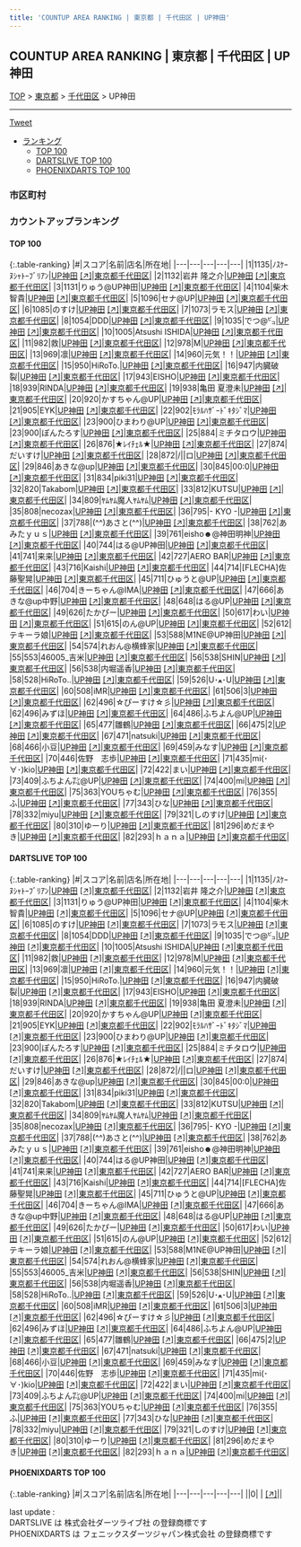 ```yaml
---
title: 'COUNTUP AREA RANKING | 東京都 | 千代田区 | UP神田'
---
```

## COUNTUP AREA RANKING | 東京都 | 千代田区 | UP神田

[TOP](/darts/rank/) > [東京都](/darts/rank/東京都/) > [千代田区](/darts/rank/東京都/千代田区/) > UP神田

___

<a href="https://twitter.com/share?ref_src=twsrc%5Etfw" data-text="COUNTUP AREA RANKING | 東京都千代田区UP神田" class="twitter-share-button" data-hashtags="DARTSLIVE,PHOENIXDARTS,darts,ダーツ" data-show-count="false">Tweet</a>

* [ランキング](#カウントアップランキング)
    * [TOP 100](#top-100)
    * [DARTSLIVE TOP 100](#dartslive-top-100)
    * [PHOENIXDARTS TOP 100](#phoenixdarts-top-100)

### 市区町村

<ul>

</ul>

### カウントアップランキング

#### TOP 100



{:.table-ranking}
|#|スコア|名前|店名|所在地|
|---|---|---|---|---|
|1|1135|<span class="rank-name-dl">ﾉｽｹｰﾇｼｬﾄｰﾌﾞﾘｱﾝ</span>|<a href="/darts/rank/shops/2d7e92bc687d68d958d385ea46352d8f.html">UP神田</a> <a href="https://search.dartslive.com/jp/shop/2d7e92bc687d68d958d385ea46352d8f">[↗]</a>|<a href="/darts/rank/東京都/千代田区">東京都千代田区</a>|
|2|1132|<span class="rank-name-dl">岩井 隆之介</span>|<a href="/darts/rank/shops/2d7e92bc687d68d958d385ea46352d8f.html">UP神田</a> <a href="https://search.dartslive.com/jp/shop/2d7e92bc687d68d958d385ea46352d8f">[↗]</a>|<a href="/darts/rank/東京都/千代田区">東京都千代田区</a>|
|3|1131|<span class="rank-name-dl">りゅう@UP神田</span>|<a href="/darts/rank/shops/2d7e92bc687d68d958d385ea46352d8f.html">UP神田</a> <a href="https://search.dartslive.com/jp/shop/2d7e92bc687d68d958d385ea46352d8f">[↗]</a>|<a href="/darts/rank/東京都/千代田区">東京都千代田区</a>|
|4|1104|<span class="rank-name-dl">柴木 智貴</span>|<a href="/darts/rank/shops/2d7e92bc687d68d958d385ea46352d8f.html">UP神田</a> <a href="https://search.dartslive.com/jp/shop/2d7e92bc687d68d958d385ea46352d8f">[↗]</a>|<a href="/darts/rank/東京都/千代田区">東京都千代田区</a>|
|5|1096|<span class="rank-name-dl">セナ@UP</span>|<a href="/darts/rank/shops/2d7e92bc687d68d958d385ea46352d8f.html">UP神田</a> <a href="https://search.dartslive.com/jp/shop/2d7e92bc687d68d958d385ea46352d8f">[↗]</a>|<a href="/darts/rank/東京都/千代田区">東京都千代田区</a>|
|6|1085|<span class="rank-name-dl">のすけ</span>|<a href="/darts/rank/shops/2d7e92bc687d68d958d385ea46352d8f.html">UP神田</a> <a href="https://search.dartslive.com/jp/shop/2d7e92bc687d68d958d385ea46352d8f">[↗]</a>|<a href="/darts/rank/東京都/千代田区">東京都千代田区</a>|
|7|1073|<span class="rank-name-dl">ラモス</span>|<a href="/darts/rank/shops/2d7e92bc687d68d958d385ea46352d8f.html">UP神田</a> <a href="https://search.dartslive.com/jp/shop/2d7e92bc687d68d958d385ea46352d8f">[↗]</a>|<a href="/darts/rank/東京都/千代田区">東京都千代田区</a>|
|8|1054|<span class="rank-name-dl">DDD</span>|<a href="/darts/rank/shops/2d7e92bc687d68d958d385ea46352d8f.html">UP神田</a> <a href="https://search.dartslive.com/jp/shop/2d7e92bc687d68d958d385ea46352d8f">[↗]</a>|<a href="/darts/rank/東京都/千代田区">東京都千代田区</a>|
|9|1035|<span class="rank-name-dl">でつ@㌰</span>|<a href="/darts/rank/shops/2d7e92bc687d68d958d385ea46352d8f.html">UP神田</a> <a href="https://search.dartslive.com/jp/shop/2d7e92bc687d68d958d385ea46352d8f">[↗]</a>|<a href="/darts/rank/東京都/千代田区">東京都千代田区</a>|
|10|1005|<span class="rank-name-dl">Atsushi ISHIDA</span>|<a href="/darts/rank/shops/2d7e92bc687d68d958d385ea46352d8f.html">UP神田</a> <a href="https://search.dartslive.com/jp/shop/2d7e92bc687d68d958d385ea46352d8f">[↗]</a>|<a href="/darts/rank/東京都/千代田区">東京都千代田区</a>|
|11|982|<span class="rank-name-dl">救</span>|<a href="/darts/rank/shops/2d7e92bc687d68d958d385ea46352d8f.html">UP神田</a> <a href="https://search.dartslive.com/jp/shop/2d7e92bc687d68d958d385ea46352d8f">[↗]</a>|<a href="/darts/rank/東京都/千代田区">東京都千代田区</a>|
|12|978|<span class="rank-name-dl">M</span>|<a href="/darts/rank/shops/2d7e92bc687d68d958d385ea46352d8f.html">UP神田</a> <a href="https://search.dartslive.com/jp/shop/2d7e92bc687d68d958d385ea46352d8f">[↗]</a>|<a href="/darts/rank/東京都/千代田区">東京都千代田区</a>|
|13|969|<span class="rank-name-dl">凛</span>|<a href="/darts/rank/shops/2d7e92bc687d68d958d385ea46352d8f.html">UP神田</a> <a href="https://search.dartslive.com/jp/shop/2d7e92bc687d68d958d385ea46352d8f">[↗]</a>|<a href="/darts/rank/東京都/千代田区">東京都千代田区</a>|
|14|960|<span class="rank-name-dl">元気！！</span>|<a href="/darts/rank/shops/2d7e92bc687d68d958d385ea46352d8f.html">UP神田</a> <a href="https://search.dartslive.com/jp/shop/2d7e92bc687d68d958d385ea46352d8f">[↗]</a>|<a href="/darts/rank/東京都/千代田区">東京都千代田区</a>|
|15|950|<span class="rank-name-dl">HiRoTo.</span>|<a href="/darts/rank/shops/2d7e92bc687d68d958d385ea46352d8f.html">UP神田</a> <a href="https://search.dartslive.com/jp/shop/2d7e92bc687d68d958d385ea46352d8f">[↗]</a>|<a href="/darts/rank/東京都/千代田区">東京都千代田区</a>|
|16|947|<span class="rank-name-dl">内臓破裂</span>|<a href="/darts/rank/shops/2d7e92bc687d68d958d385ea46352d8f.html">UP神田</a> <a href="https://search.dartslive.com/jp/shop/2d7e92bc687d68d958d385ea46352d8f">[↗]</a>|<a href="/darts/rank/東京都/千代田区">東京都千代田区</a>|
|17|943|<span class="rank-name-dl">EISHO</span>|<a href="/darts/rank/shops/2d7e92bc687d68d958d385ea46352d8f.html">UP神田</a> <a href="https://search.dartslive.com/jp/shop/2d7e92bc687d68d958d385ea46352d8f">[↗]</a>|<a href="/darts/rank/東京都/千代田区">東京都千代田区</a>|
|18|939|<span class="rank-name-dl">RINDA</span>|<a href="/darts/rank/shops/2d7e92bc687d68d958d385ea46352d8f.html">UP神田</a> <a href="https://search.dartslive.com/jp/shop/2d7e92bc687d68d958d385ea46352d8f">[↗]</a>|<a href="/darts/rank/東京都/千代田区">東京都千代田区</a>|
|19|938|<span class="rank-name-dl">亀田 夏澄未</span>|<a href="/darts/rank/shops/2d7e92bc687d68d958d385ea46352d8f.html">UP神田</a> <a href="https://search.dartslive.com/jp/shop/2d7e92bc687d68d958d385ea46352d8f">[↗]</a>|<a href="/darts/rank/東京都/千代田区">東京都千代田区</a>|
|20|920|<span class="rank-name-dl">かすちゃん@UP</span>|<a href="/darts/rank/shops/2d7e92bc687d68d958d385ea46352d8f.html">UP神田</a> <a href="https://search.dartslive.com/jp/shop/2d7e92bc687d68d958d385ea46352d8f">[↗]</a>|<a href="/darts/rank/東京都/千代田区">東京都千代田区</a>|
|21|905|<span class="rank-name-dl">EYK</span>|<a href="/darts/rank/shops/2d7e92bc687d68d958d385ea46352d8f.html">UP神田</a> <a href="https://search.dartslive.com/jp/shop/2d7e92bc687d68d958d385ea46352d8f">[↗]</a>|<a href="/darts/rank/東京都/千代田区">東京都千代田区</a>|
|22|902|<span class="rank-name-dl">ﾓﾗﾙﾊｻﾞｰﾄﾞｷﾀｼﾞﾏ</span>|<a href="/darts/rank/shops/2d7e92bc687d68d958d385ea46352d8f.html">UP神田</a> <a href="https://search.dartslive.com/jp/shop/2d7e92bc687d68d958d385ea46352d8f">[↗]</a>|<a href="/darts/rank/東京都/千代田区">東京都千代田区</a>|
|23|900|<span class="rank-name-dl">ひまわり@UP</span>|<a href="/darts/rank/shops/2d7e92bc687d68d958d385ea46352d8f.html">UP神田</a> <a href="https://search.dartslive.com/jp/shop/2d7e92bc687d68d958d385ea46352d8f">[↗]</a>|<a href="/darts/rank/東京都/千代田区">東京都千代田区</a>|
|23|900|<span class="rank-name-dl">ぽんたろす</span>|<a href="/darts/rank/shops/2d7e92bc687d68d958d385ea46352d8f.html">UP神田</a> <a href="https://search.dartslive.com/jp/shop/2d7e92bc687d68d958d385ea46352d8f">[↗]</a>|<a href="/darts/rank/東京都/千代田区">東京都千代田区</a>|
|25|884|<span class="rank-name-dl">ミチタロウ</span>|<a href="/darts/rank/shops/2d7e92bc687d68d958d385ea46352d8f.html">UP神田</a> <a href="https://search.dartslive.com/jp/shop/2d7e92bc687d68d958d385ea46352d8f">[↗]</a>|<a href="/darts/rank/東京都/千代田区">東京都千代田区</a>|
|26|876|<span class="rank-name-dl">★ﾚｲﾁｪﾙ★</span>|<a href="/darts/rank/shops/2d7e92bc687d68d958d385ea46352d8f.html">UP神田</a> <a href="https://search.dartslive.com/jp/shop/2d7e92bc687d68d958d385ea46352d8f">[↗]</a>|<a href="/darts/rank/東京都/千代田区">東京都千代田区</a>|
|27|874|<span class="rank-name-dl">だいすけ</span>|<a href="/darts/rank/shops/2d7e92bc687d68d958d385ea46352d8f.html">UP神田</a> <a href="https://search.dartslive.com/jp/shop/2d7e92bc687d68d958d385ea46352d8f">[↗]</a>|<a href="/darts/rank/東京都/千代田区">東京都千代田区</a>|
|28|872|<span class="rank-name-dl">/&#124;&#124;ロ</span>|<a href="/darts/rank/shops/2d7e92bc687d68d958d385ea46352d8f.html">UP神田</a> <a href="https://search.dartslive.com/jp/shop/2d7e92bc687d68d958d385ea46352d8f">[↗]</a>|<a href="/darts/rank/東京都/千代田区">東京都千代田区</a>|
|29|846|<span class="rank-name-dl">あきな@up</span>|<a href="/darts/rank/shops/2d7e92bc687d68d958d385ea46352d8f.html">UP神田</a> <a href="https://search.dartslive.com/jp/shop/2d7e92bc687d68d958d385ea46352d8f">[↗]</a>|<a href="/darts/rank/東京都/千代田区">東京都千代田区</a>|
|30|845|<span class="rank-name-dl">00:0</span>|<a href="/darts/rank/shops/2d7e92bc687d68d958d385ea46352d8f.html">UP神田</a> <a href="https://search.dartslive.com/jp/shop/2d7e92bc687d68d958d385ea46352d8f">[↗]</a>|<a href="/darts/rank/東京都/千代田区">東京都千代田区</a>|
|31|834|<span class="rank-name-dl">piki31</span>|<a href="/darts/rank/shops/2d7e92bc687d68d958d385ea46352d8f.html">UP神田</a> <a href="https://search.dartslive.com/jp/shop/2d7e92bc687d68d958d385ea46352d8f">[↗]</a>|<a href="/darts/rank/東京都/千代田区">東京都千代田区</a>|
|32|820|<span class="rank-name-dl">Takabom</span>|<a href="/darts/rank/shops/2d7e92bc687d68d958d385ea46352d8f.html">UP神田</a> <a href="https://search.dartslive.com/jp/shop/2d7e92bc687d68d958d385ea46352d8f">[↗]</a>|<a href="/darts/rank/東京都/千代田区">東京都千代田区</a>|
|33|812|<span class="rank-name-dl">KUTSU</span>|<a href="/darts/rank/shops/2d7e92bc687d68d958d385ea46352d8f.html">UP神田</a> <a href="https://search.dartslive.com/jp/shop/2d7e92bc687d68d958d385ea46352d8f">[↗]</a>|<a href="/darts/rank/東京都/千代田区">東京都千代田区</a>|
|34|809|<span class="rank-name-dl">ﾔﾑﾔﾑ魔人ﾔﾑﾔﾑ</span>|<a href="/darts/rank/shops/2d7e92bc687d68d958d385ea46352d8f.html">UP神田</a> <a href="https://search.dartslive.com/jp/shop/2d7e92bc687d68d958d385ea46352d8f">[↗]</a>|<a href="/darts/rank/東京都/千代田区">東京都千代田区</a>|
|35|808|<span class="rank-name-dl">necozax</span>|<a href="/darts/rank/shops/2d7e92bc687d68d958d385ea46352d8f.html">UP神田</a> <a href="https://search.dartslive.com/jp/shop/2d7e92bc687d68d958d385ea46352d8f">[↗]</a>|<a href="/darts/rank/東京都/千代田区">東京都千代田区</a>|
|36|795|<span class="rank-name-dl">- KYO -</span>|<a href="/darts/rank/shops/2d7e92bc687d68d958d385ea46352d8f.html">UP神田</a> <a href="https://search.dartslive.com/jp/shop/2d7e92bc687d68d958d385ea46352d8f">[↗]</a>|<a href="/darts/rank/東京都/千代田区">東京都千代田区</a>|
|37|788|<span class="rank-name-dl">(^^)あさと(^^)</span>|<a href="/darts/rank/shops/2d7e92bc687d68d958d385ea46352d8f.html">UP神田</a> <a href="https://search.dartslive.com/jp/shop/2d7e92bc687d68d958d385ea46352d8f">[↗]</a>|<a href="/darts/rank/東京都/千代田区">東京都千代田区</a>|
|38|762|<span class="rank-name-dl">あみたｙｕｓ</span>|<a href="/darts/rank/shops/2d7e92bc687d68d958d385ea46352d8f.html">UP神田</a> <a href="https://search.dartslive.com/jp/shop/2d7e92bc687d68d958d385ea46352d8f">[↗]</a>|<a href="/darts/rank/東京都/千代田区">東京都千代田区</a>|
|39|761|<span class="rank-name-dl">eisho☻@神田明神</span>|<a href="/darts/rank/shops/2d7e92bc687d68d958d385ea46352d8f.html">UP神田</a> <a href="https://search.dartslive.com/jp/shop/2d7e92bc687d68d958d385ea46352d8f">[↗]</a>|<a href="/darts/rank/東京都/千代田区">東京都千代田区</a>|
|40|744|<span class="rank-name-dl">はる@UP神田</span>|<a href="/darts/rank/shops/2d7e92bc687d68d958d385ea46352d8f.html">UP神田</a> <a href="https://search.dartslive.com/jp/shop/2d7e92bc687d68d958d385ea46352d8f">[↗]</a>|<a href="/darts/rank/東京都/千代田区">東京都千代田区</a>|
|41|741|<span class="rank-name-dl">来来</span>|<a href="/darts/rank/shops/2d7e92bc687d68d958d385ea46352d8f.html">UP神田</a> <a href="https://search.dartslive.com/jp/shop/2d7e92bc687d68d958d385ea46352d8f">[↗]</a>|<a href="/darts/rank/東京都/千代田区">東京都千代田区</a>|
|42|727|<span class="rank-name-dl">AERO BAR</span>|<a href="/darts/rank/shops/2d7e92bc687d68d958d385ea46352d8f.html">UP神田</a> <a href="https://search.dartslive.com/jp/shop/2d7e92bc687d68d958d385ea46352d8f">[↗]</a>|<a href="/darts/rank/東京都/千代田区">東京都千代田区</a>|
|43|716|<span class="rank-name-dl">Kaishi</span>|<a href="/darts/rank/shops/2d7e92bc687d68d958d385ea46352d8f.html">UP神田</a> <a href="https://search.dartslive.com/jp/shop/2d7e92bc687d68d958d385ea46352d8f">[↗]</a>|<a href="/darts/rank/東京都/千代田区">東京都千代田区</a>|
|44|714|<span class="rank-name-dl">[FLECHA]佐藤聖晃</span>|<a href="/darts/rank/shops/2d7e92bc687d68d958d385ea46352d8f.html">UP神田</a> <a href="https://search.dartslive.com/jp/shop/2d7e92bc687d68d958d385ea46352d8f">[↗]</a>|<a href="/darts/rank/東京都/千代田区">東京都千代田区</a>|
|45|711|<span class="rank-name-dl">ひゅうと@UP</span>|<a href="/darts/rank/shops/2d7e92bc687d68d958d385ea46352d8f.html">UP神田</a> <a href="https://search.dartslive.com/jp/shop/2d7e92bc687d68d958d385ea46352d8f">[↗]</a>|<a href="/darts/rank/東京都/千代田区">東京都千代田区</a>|
|46|704|<span class="rank-name-dl">きーちゃん@IMA</span>|<a href="/darts/rank/shops/2d7e92bc687d68d958d385ea46352d8f.html">UP神田</a> <a href="https://search.dartslive.com/jp/shop/2d7e92bc687d68d958d385ea46352d8f">[↗]</a>|<a href="/darts/rank/東京都/千代田区">東京都千代田区</a>|
|47|666|<span class="rank-name-dl">あきな@up中野</span>|<a href="/darts/rank/shops/2d7e92bc687d68d958d385ea46352d8f.html">UP神田</a> <a href="https://search.dartslive.com/jp/shop/2d7e92bc687d68d958d385ea46352d8f">[↗]</a>|<a href="/darts/rank/東京都/千代田区">東京都千代田区</a>|
|48|648|<span class="rank-name-dl">はる@UP</span>|<a href="/darts/rank/shops/2d7e92bc687d68d958d385ea46352d8f.html">UP神田</a> <a href="https://search.dartslive.com/jp/shop/2d7e92bc687d68d958d385ea46352d8f">[↗]</a>|<a href="/darts/rank/東京都/千代田区">東京都千代田区</a>|
|49|626|<span class="rank-name-dl">たかぴー</span>|<a href="/darts/rank/shops/2d7e92bc687d68d958d385ea46352d8f.html">UP神田</a> <a href="https://search.dartslive.com/jp/shop/2d7e92bc687d68d958d385ea46352d8f">[↗]</a>|<a href="/darts/rank/東京都/千代田区">東京都千代田区</a>|
|50|617|<span class="rank-name-dl">わい</span>|<a href="/darts/rank/shops/2d7e92bc687d68d958d385ea46352d8f.html">UP神田</a> <a href="https://search.dartslive.com/jp/shop/2d7e92bc687d68d958d385ea46352d8f">[↗]</a>|<a href="/darts/rank/東京都/千代田区">東京都千代田区</a>|
|51|615|<span class="rank-name-dl">のん@UP</span>|<a href="/darts/rank/shops/2d7e92bc687d68d958d385ea46352d8f.html">UP神田</a> <a href="https://search.dartslive.com/jp/shop/2d7e92bc687d68d958d385ea46352d8f">[↗]</a>|<a href="/darts/rank/東京都/千代田区">東京都千代田区</a>|
|52|612|<span class="rank-name-dl">テキーラ娘</span>|<a href="/darts/rank/shops/2d7e92bc687d68d958d385ea46352d8f.html">UP神田</a> <a href="https://search.dartslive.com/jp/shop/2d7e92bc687d68d958d385ea46352d8f">[↗]</a>|<a href="/darts/rank/東京都/千代田区">東京都千代田区</a>|
|53|588|<span class="rank-name-dl">M1NE@UP神田</span>|<a href="/darts/rank/shops/2d7e92bc687d68d958d385ea46352d8f.html">UP神田</a> <a href="https://search.dartslive.com/jp/shop/2d7e92bc687d68d958d385ea46352d8f">[↗]</a>|<a href="/darts/rank/東京都/千代田区">東京都千代田区</a>|
|54|574|<span class="rank-name-dl">れおん@横蜂家</span>|<a href="/darts/rank/shops/2d7e92bc687d68d958d385ea46352d8f.html">UP神田</a> <a href="https://search.dartslive.com/jp/shop/2d7e92bc687d68d958d385ea46352d8f">[↗]</a>|<a href="/darts/rank/東京都/千代田区">東京都千代田区</a>|
|55|553|<span class="rank-name-dl">46005_吉米</span>|<a href="/darts/rank/shops/2d7e92bc687d68d958d385ea46352d8f.html">UP神田</a> <a href="https://search.dartslive.com/jp/shop/2d7e92bc687d68d958d385ea46352d8f">[↗]</a>|<a href="/darts/rank/東京都/千代田区">東京都千代田区</a>|
|56|538|<span class="rank-name-dl">SHIN</span>|<a href="/darts/rank/shops/2d7e92bc687d68d958d385ea46352d8f.html">UP神田</a> <a href="https://search.dartslive.com/jp/shop/2d7e92bc687d68d958d385ea46352d8f">[↗]</a>|<a href="/darts/rank/東京都/千代田区">東京都千代田区</a>|
|56|538|<span class="rank-name-dl">内堀遥香</span>|<a href="/darts/rank/shops/2d7e92bc687d68d958d385ea46352d8f.html">UP神田</a> <a href="https://search.dartslive.com/jp/shop/2d7e92bc687d68d958d385ea46352d8f">[↗]</a>|<a href="/darts/rank/東京都/千代田区">東京都千代田区</a>|
|58|528|<span class="rank-name-dl">HiRoTo..</span>|<a href="/darts/rank/shops/2d7e92bc687d68d958d385ea46352d8f.html">UP神田</a> <a href="https://search.dartslive.com/jp/shop/2d7e92bc687d68d958d385ea46352d8f">[↗]</a>|<a href="/darts/rank/東京都/千代田区">東京都千代田区</a>|
|59|526|<span class="rank-name-dl">U･ﻌ･U</span>|<a href="/darts/rank/shops/2d7e92bc687d68d958d385ea46352d8f.html">UP神田</a> <a href="https://search.dartslive.com/jp/shop/2d7e92bc687d68d958d385ea46352d8f">[↗]</a>|<a href="/darts/rank/東京都/千代田区">東京都千代田区</a>|
|60|508|<span class="rank-name-dl">iMR</span>|<a href="/darts/rank/shops/2d7e92bc687d68d958d385ea46352d8f.html">UP神田</a> <a href="https://search.dartslive.com/jp/shop/2d7e92bc687d68d958d385ea46352d8f">[↗]</a>|<a href="/darts/rank/東京都/千代田区">東京都千代田区</a>|
|61|506|<span class="rank-name-dl">3</span>|<a href="/darts/rank/shops/2d7e92bc687d68d958d385ea46352d8f.html">UP神田</a> <a href="https://search.dartslive.com/jp/shop/2d7e92bc687d68d958d385ea46352d8f">[↗]</a>|<a href="/darts/rank/東京都/千代田区">東京都千代田区</a>|
|62|496|<span class="rank-name-dl">☆ぴーすけ☆彡</span>|<a href="/darts/rank/shops/2d7e92bc687d68d958d385ea46352d8f.html">UP神田</a> <a href="https://search.dartslive.com/jp/shop/2d7e92bc687d68d958d385ea46352d8f">[↗]</a>|<a href="/darts/rank/東京都/千代田区">東京都千代田区</a>|
|62|496|<span class="rank-name-dl">みずほ</span>|<a href="/darts/rank/shops/2d7e92bc687d68d958d385ea46352d8f.html">UP神田</a> <a href="https://search.dartslive.com/jp/shop/2d7e92bc687d68d958d385ea46352d8f">[↗]</a>|<a href="/darts/rank/東京都/千代田区">東京都千代田区</a>|
|64|486|<span class="rank-name-dl">ふちよん@UP</span>|<a href="/darts/rank/shops/2d7e92bc687d68d958d385ea46352d8f.html">UP神田</a> <a href="https://search.dartslive.com/jp/shop/2d7e92bc687d68d958d385ea46352d8f">[↗]</a>|<a href="/darts/rank/東京都/千代田区">東京都千代田区</a>|
|65|477|<span class="rank-name-dl">雛鶴</span>|<a href="/darts/rank/shops/2d7e92bc687d68d958d385ea46352d8f.html">UP神田</a> <a href="https://search.dartslive.com/jp/shop/2d7e92bc687d68d958d385ea46352d8f">[↗]</a>|<a href="/darts/rank/東京都/千代田区">東京都千代田区</a>|
|66|475|<span class="rank-name-dl">2</span>|<a href="/darts/rank/shops/2d7e92bc687d68d958d385ea46352d8f.html">UP神田</a> <a href="https://search.dartslive.com/jp/shop/2d7e92bc687d68d958d385ea46352d8f">[↗]</a>|<a href="/darts/rank/東京都/千代田区">東京都千代田区</a>|
|67|471|<span class="rank-name-dl">natsuki</span>|<a href="/darts/rank/shops/2d7e92bc687d68d958d385ea46352d8f.html">UP神田</a> <a href="https://search.dartslive.com/jp/shop/2d7e92bc687d68d958d385ea46352d8f">[↗]</a>|<a href="/darts/rank/東京都/千代田区">東京都千代田区</a>|
|68|466|<span class="rank-name-dl">小豆</span>|<a href="/darts/rank/shops/2d7e92bc687d68d958d385ea46352d8f.html">UP神田</a> <a href="https://search.dartslive.com/jp/shop/2d7e92bc687d68d958d385ea46352d8f">[↗]</a>|<a href="/darts/rank/東京都/千代田区">東京都千代田区</a>|
|69|459|<span class="rank-name-dl">みなす</span>|<a href="/darts/rank/shops/2d7e92bc687d68d958d385ea46352d8f.html">UP神田</a> <a href="https://search.dartslive.com/jp/shop/2d7e92bc687d68d958d385ea46352d8f">[↗]</a>|<a href="/darts/rank/東京都/千代田区">東京都千代田区</a>|
|70|446|<span class="rank-name-dl">佐野　志歩</span>|<a href="/darts/rank/shops/2d7e92bc687d68d958d385ea46352d8f.html">UP神田</a> <a href="https://search.dartslive.com/jp/shop/2d7e92bc687d68d958d385ea46352d8f">[↗]</a>|<a href="/darts/rank/東京都/千代田区">東京都千代田区</a>|
|71|435|<span class="rank-name-dl">mi(･∀･)kio</span>|<a href="/darts/rank/shops/2d7e92bc687d68d958d385ea46352d8f.html">UP神田</a> <a href="https://search.dartslive.com/jp/shop/2d7e92bc687d68d958d385ea46352d8f">[↗]</a>|<a href="/darts/rank/東京都/千代田区">東京都千代田区</a>|
|72|422|<span class="rank-name-dl">まい</span>|<a href="/darts/rank/shops/2d7e92bc687d68d958d385ea46352d8f.html">UP神田</a> <a href="https://search.dartslive.com/jp/shop/2d7e92bc687d68d958d385ea46352d8f">[↗]</a>|<a href="/darts/rank/東京都/千代田区">東京都千代田区</a>|
|73|409|<span class="rank-name-dl">ふちよん㌠@UP</span>|<a href="/darts/rank/shops/2d7e92bc687d68d958d385ea46352d8f.html">UP神田</a> <a href="https://search.dartslive.com/jp/shop/2d7e92bc687d68d958d385ea46352d8f">[↗]</a>|<a href="/darts/rank/東京都/千代田区">東京都千代田区</a>|
|74|400|<span class="rank-name-dl">mi</span>|<a href="/darts/rank/shops/2d7e92bc687d68d958d385ea46352d8f.html">UP神田</a> <a href="https://search.dartslive.com/jp/shop/2d7e92bc687d68d958d385ea46352d8f">[↗]</a>|<a href="/darts/rank/東京都/千代田区">東京都千代田区</a>|
|75|363|<span class="rank-name-dl">YOUちゃむ</span>|<a href="/darts/rank/shops/2d7e92bc687d68d958d385ea46352d8f.html">UP神田</a> <a href="https://search.dartslive.com/jp/shop/2d7e92bc687d68d958d385ea46352d8f">[↗]</a>|<a href="/darts/rank/東京都/千代田区">東京都千代田区</a>|
|76|355|<span class="rank-name-dl">ふ</span>|<a href="/darts/rank/shops/2d7e92bc687d68d958d385ea46352d8f.html">UP神田</a> <a href="https://search.dartslive.com/jp/shop/2d7e92bc687d68d958d385ea46352d8f">[↗]</a>|<a href="/darts/rank/東京都/千代田区">東京都千代田区</a>|
|77|343|<span class="rank-name-dl">ひな</span>|<a href="/darts/rank/shops/2d7e92bc687d68d958d385ea46352d8f.html">UP神田</a> <a href="https://search.dartslive.com/jp/shop/2d7e92bc687d68d958d385ea46352d8f">[↗]</a>|<a href="/darts/rank/東京都/千代田区">東京都千代田区</a>|
|78|332|<span class="rank-name-dl">miyu</span>|<a href="/darts/rank/shops/2d7e92bc687d68d958d385ea46352d8f.html">UP神田</a> <a href="https://search.dartslive.com/jp/shop/2d7e92bc687d68d958d385ea46352d8f">[↗]</a>|<a href="/darts/rank/東京都/千代田区">東京都千代田区</a>|
|79|321|<span class="rank-name-dl">しのすけ</span>|<a href="/darts/rank/shops/2d7e92bc687d68d958d385ea46352d8f.html">UP神田</a> <a href="https://search.dartslive.com/jp/shop/2d7e92bc687d68d958d385ea46352d8f">[↗]</a>|<a href="/darts/rank/東京都/千代田区">東京都千代田区</a>|
|80|310|<span class="rank-name-dl">ゆーり</span>|<a href="/darts/rank/shops/2d7e92bc687d68d958d385ea46352d8f.html">UP神田</a> <a href="https://search.dartslive.com/jp/shop/2d7e92bc687d68d958d385ea46352d8f">[↗]</a>|<a href="/darts/rank/東京都/千代田区">東京都千代田区</a>|
|81|296|<span class="rank-name-dl">めだまやき</span>|<a href="/darts/rank/shops/2d7e92bc687d68d958d385ea46352d8f.html">UP神田</a> <a href="https://search.dartslive.com/jp/shop/2d7e92bc687d68d958d385ea46352d8f">[↗]</a>|<a href="/darts/rank/東京都/千代田区">東京都千代田区</a>|
|82|293|<span class="rank-name-dl">ｈａｎａ</span>|<a href="/darts/rank/shops/2d7e92bc687d68d958d385ea46352d8f.html">UP神田</a> <a href="https://search.dartslive.com/jp/shop/2d7e92bc687d68d958d385ea46352d8f">[↗]</a>|<a href="/darts/rank/東京都/千代田区">東京都千代田区</a>|


#### DARTSLIVE TOP 100



{:.table-ranking}
|#|スコア|名前|店名|所在地|
|---|---|---|---|---|
|1|1135|<span class="rank-name-dl">ﾉｽｹｰﾇｼｬﾄｰﾌﾞﾘｱﾝ</span>|<a href="/darts/rank/shops/2d7e92bc687d68d958d385ea46352d8f.html">UP神田</a> <a href="https://search.dartslive.com/jp/shop/2d7e92bc687d68d958d385ea46352d8f">[↗]</a>|<a href="/darts/rank/東京都/千代田区">東京都千代田区</a>|
|2|1132|<span class="rank-name-dl">岩井 隆之介</span>|<a href="/darts/rank/shops/2d7e92bc687d68d958d385ea46352d8f.html">UP神田</a> <a href="https://search.dartslive.com/jp/shop/2d7e92bc687d68d958d385ea46352d8f">[↗]</a>|<a href="/darts/rank/東京都/千代田区">東京都千代田区</a>|
|3|1131|<span class="rank-name-dl">りゅう@UP神田</span>|<a href="/darts/rank/shops/2d7e92bc687d68d958d385ea46352d8f.html">UP神田</a> <a href="https://search.dartslive.com/jp/shop/2d7e92bc687d68d958d385ea46352d8f">[↗]</a>|<a href="/darts/rank/東京都/千代田区">東京都千代田区</a>|
|4|1104|<span class="rank-name-dl">柴木 智貴</span>|<a href="/darts/rank/shops/2d7e92bc687d68d958d385ea46352d8f.html">UP神田</a> <a href="https://search.dartslive.com/jp/shop/2d7e92bc687d68d958d385ea46352d8f">[↗]</a>|<a href="/darts/rank/東京都/千代田区">東京都千代田区</a>|
|5|1096|<span class="rank-name-dl">セナ@UP</span>|<a href="/darts/rank/shops/2d7e92bc687d68d958d385ea46352d8f.html">UP神田</a> <a href="https://search.dartslive.com/jp/shop/2d7e92bc687d68d958d385ea46352d8f">[↗]</a>|<a href="/darts/rank/東京都/千代田区">東京都千代田区</a>|
|6|1085|<span class="rank-name-dl">のすけ</span>|<a href="/darts/rank/shops/2d7e92bc687d68d958d385ea46352d8f.html">UP神田</a> <a href="https://search.dartslive.com/jp/shop/2d7e92bc687d68d958d385ea46352d8f">[↗]</a>|<a href="/darts/rank/東京都/千代田区">東京都千代田区</a>|
|7|1073|<span class="rank-name-dl">ラモス</span>|<a href="/darts/rank/shops/2d7e92bc687d68d958d385ea46352d8f.html">UP神田</a> <a href="https://search.dartslive.com/jp/shop/2d7e92bc687d68d958d385ea46352d8f">[↗]</a>|<a href="/darts/rank/東京都/千代田区">東京都千代田区</a>|
|8|1054|<span class="rank-name-dl">DDD</span>|<a href="/darts/rank/shops/2d7e92bc687d68d958d385ea46352d8f.html">UP神田</a> <a href="https://search.dartslive.com/jp/shop/2d7e92bc687d68d958d385ea46352d8f">[↗]</a>|<a href="/darts/rank/東京都/千代田区">東京都千代田区</a>|
|9|1035|<span class="rank-name-dl">でつ@㌰</span>|<a href="/darts/rank/shops/2d7e92bc687d68d958d385ea46352d8f.html">UP神田</a> <a href="https://search.dartslive.com/jp/shop/2d7e92bc687d68d958d385ea46352d8f">[↗]</a>|<a href="/darts/rank/東京都/千代田区">東京都千代田区</a>|
|10|1005|<span class="rank-name-dl">Atsushi ISHIDA</span>|<a href="/darts/rank/shops/2d7e92bc687d68d958d385ea46352d8f.html">UP神田</a> <a href="https://search.dartslive.com/jp/shop/2d7e92bc687d68d958d385ea46352d8f">[↗]</a>|<a href="/darts/rank/東京都/千代田区">東京都千代田区</a>|
|11|982|<span class="rank-name-dl">救</span>|<a href="/darts/rank/shops/2d7e92bc687d68d958d385ea46352d8f.html">UP神田</a> <a href="https://search.dartslive.com/jp/shop/2d7e92bc687d68d958d385ea46352d8f">[↗]</a>|<a href="/darts/rank/東京都/千代田区">東京都千代田区</a>|
|12|978|<span class="rank-name-dl">M</span>|<a href="/darts/rank/shops/2d7e92bc687d68d958d385ea46352d8f.html">UP神田</a> <a href="https://search.dartslive.com/jp/shop/2d7e92bc687d68d958d385ea46352d8f">[↗]</a>|<a href="/darts/rank/東京都/千代田区">東京都千代田区</a>|
|13|969|<span class="rank-name-dl">凛</span>|<a href="/darts/rank/shops/2d7e92bc687d68d958d385ea46352d8f.html">UP神田</a> <a href="https://search.dartslive.com/jp/shop/2d7e92bc687d68d958d385ea46352d8f">[↗]</a>|<a href="/darts/rank/東京都/千代田区">東京都千代田区</a>|
|14|960|<span class="rank-name-dl">元気！！</span>|<a href="/darts/rank/shops/2d7e92bc687d68d958d385ea46352d8f.html">UP神田</a> <a href="https://search.dartslive.com/jp/shop/2d7e92bc687d68d958d385ea46352d8f">[↗]</a>|<a href="/darts/rank/東京都/千代田区">東京都千代田区</a>|
|15|950|<span class="rank-name-dl">HiRoTo.</span>|<a href="/darts/rank/shops/2d7e92bc687d68d958d385ea46352d8f.html">UP神田</a> <a href="https://search.dartslive.com/jp/shop/2d7e92bc687d68d958d385ea46352d8f">[↗]</a>|<a href="/darts/rank/東京都/千代田区">東京都千代田区</a>|
|16|947|<span class="rank-name-dl">内臓破裂</span>|<a href="/darts/rank/shops/2d7e92bc687d68d958d385ea46352d8f.html">UP神田</a> <a href="https://search.dartslive.com/jp/shop/2d7e92bc687d68d958d385ea46352d8f">[↗]</a>|<a href="/darts/rank/東京都/千代田区">東京都千代田区</a>|
|17|943|<span class="rank-name-dl">EISHO</span>|<a href="/darts/rank/shops/2d7e92bc687d68d958d385ea46352d8f.html">UP神田</a> <a href="https://search.dartslive.com/jp/shop/2d7e92bc687d68d958d385ea46352d8f">[↗]</a>|<a href="/darts/rank/東京都/千代田区">東京都千代田区</a>|
|18|939|<span class="rank-name-dl">RINDA</span>|<a href="/darts/rank/shops/2d7e92bc687d68d958d385ea46352d8f.html">UP神田</a> <a href="https://search.dartslive.com/jp/shop/2d7e92bc687d68d958d385ea46352d8f">[↗]</a>|<a href="/darts/rank/東京都/千代田区">東京都千代田区</a>|
|19|938|<span class="rank-name-dl">亀田 夏澄未</span>|<a href="/darts/rank/shops/2d7e92bc687d68d958d385ea46352d8f.html">UP神田</a> <a href="https://search.dartslive.com/jp/shop/2d7e92bc687d68d958d385ea46352d8f">[↗]</a>|<a href="/darts/rank/東京都/千代田区">東京都千代田区</a>|
|20|920|<span class="rank-name-dl">かすちゃん@UP</span>|<a href="/darts/rank/shops/2d7e92bc687d68d958d385ea46352d8f.html">UP神田</a> <a href="https://search.dartslive.com/jp/shop/2d7e92bc687d68d958d385ea46352d8f">[↗]</a>|<a href="/darts/rank/東京都/千代田区">東京都千代田区</a>|
|21|905|<span class="rank-name-dl">EYK</span>|<a href="/darts/rank/shops/2d7e92bc687d68d958d385ea46352d8f.html">UP神田</a> <a href="https://search.dartslive.com/jp/shop/2d7e92bc687d68d958d385ea46352d8f">[↗]</a>|<a href="/darts/rank/東京都/千代田区">東京都千代田区</a>|
|22|902|<span class="rank-name-dl">ﾓﾗﾙﾊｻﾞｰﾄﾞｷﾀｼﾞﾏ</span>|<a href="/darts/rank/shops/2d7e92bc687d68d958d385ea46352d8f.html">UP神田</a> <a href="https://search.dartslive.com/jp/shop/2d7e92bc687d68d958d385ea46352d8f">[↗]</a>|<a href="/darts/rank/東京都/千代田区">東京都千代田区</a>|
|23|900|<span class="rank-name-dl">ひまわり@UP</span>|<a href="/darts/rank/shops/2d7e92bc687d68d958d385ea46352d8f.html">UP神田</a> <a href="https://search.dartslive.com/jp/shop/2d7e92bc687d68d958d385ea46352d8f">[↗]</a>|<a href="/darts/rank/東京都/千代田区">東京都千代田区</a>|
|23|900|<span class="rank-name-dl">ぽんたろす</span>|<a href="/darts/rank/shops/2d7e92bc687d68d958d385ea46352d8f.html">UP神田</a> <a href="https://search.dartslive.com/jp/shop/2d7e92bc687d68d958d385ea46352d8f">[↗]</a>|<a href="/darts/rank/東京都/千代田区">東京都千代田区</a>|
|25|884|<span class="rank-name-dl">ミチタロウ</span>|<a href="/darts/rank/shops/2d7e92bc687d68d958d385ea46352d8f.html">UP神田</a> <a href="https://search.dartslive.com/jp/shop/2d7e92bc687d68d958d385ea46352d8f">[↗]</a>|<a href="/darts/rank/東京都/千代田区">東京都千代田区</a>|
|26|876|<span class="rank-name-dl">★ﾚｲﾁｪﾙ★</span>|<a href="/darts/rank/shops/2d7e92bc687d68d958d385ea46352d8f.html">UP神田</a> <a href="https://search.dartslive.com/jp/shop/2d7e92bc687d68d958d385ea46352d8f">[↗]</a>|<a href="/darts/rank/東京都/千代田区">東京都千代田区</a>|
|27|874|<span class="rank-name-dl">だいすけ</span>|<a href="/darts/rank/shops/2d7e92bc687d68d958d385ea46352d8f.html">UP神田</a> <a href="https://search.dartslive.com/jp/shop/2d7e92bc687d68d958d385ea46352d8f">[↗]</a>|<a href="/darts/rank/東京都/千代田区">東京都千代田区</a>|
|28|872|<span class="rank-name-dl">/&#124;&#124;ロ</span>|<a href="/darts/rank/shops/2d7e92bc687d68d958d385ea46352d8f.html">UP神田</a> <a href="https://search.dartslive.com/jp/shop/2d7e92bc687d68d958d385ea46352d8f">[↗]</a>|<a href="/darts/rank/東京都/千代田区">東京都千代田区</a>|
|29|846|<span class="rank-name-dl">あきな@up</span>|<a href="/darts/rank/shops/2d7e92bc687d68d958d385ea46352d8f.html">UP神田</a> <a href="https://search.dartslive.com/jp/shop/2d7e92bc687d68d958d385ea46352d8f">[↗]</a>|<a href="/darts/rank/東京都/千代田区">東京都千代田区</a>|
|30|845|<span class="rank-name-dl">00:0</span>|<a href="/darts/rank/shops/2d7e92bc687d68d958d385ea46352d8f.html">UP神田</a> <a href="https://search.dartslive.com/jp/shop/2d7e92bc687d68d958d385ea46352d8f">[↗]</a>|<a href="/darts/rank/東京都/千代田区">東京都千代田区</a>|
|31|834|<span class="rank-name-dl">piki31</span>|<a href="/darts/rank/shops/2d7e92bc687d68d958d385ea46352d8f.html">UP神田</a> <a href="https://search.dartslive.com/jp/shop/2d7e92bc687d68d958d385ea46352d8f">[↗]</a>|<a href="/darts/rank/東京都/千代田区">東京都千代田区</a>|
|32|820|<span class="rank-name-dl">Takabom</span>|<a href="/darts/rank/shops/2d7e92bc687d68d958d385ea46352d8f.html">UP神田</a> <a href="https://search.dartslive.com/jp/shop/2d7e92bc687d68d958d385ea46352d8f">[↗]</a>|<a href="/darts/rank/東京都/千代田区">東京都千代田区</a>|
|33|812|<span class="rank-name-dl">KUTSU</span>|<a href="/darts/rank/shops/2d7e92bc687d68d958d385ea46352d8f.html">UP神田</a> <a href="https://search.dartslive.com/jp/shop/2d7e92bc687d68d958d385ea46352d8f">[↗]</a>|<a href="/darts/rank/東京都/千代田区">東京都千代田区</a>|
|34|809|<span class="rank-name-dl">ﾔﾑﾔﾑ魔人ﾔﾑﾔﾑ</span>|<a href="/darts/rank/shops/2d7e92bc687d68d958d385ea46352d8f.html">UP神田</a> <a href="https://search.dartslive.com/jp/shop/2d7e92bc687d68d958d385ea46352d8f">[↗]</a>|<a href="/darts/rank/東京都/千代田区">東京都千代田区</a>|
|35|808|<span class="rank-name-dl">necozax</span>|<a href="/darts/rank/shops/2d7e92bc687d68d958d385ea46352d8f.html">UP神田</a> <a href="https://search.dartslive.com/jp/shop/2d7e92bc687d68d958d385ea46352d8f">[↗]</a>|<a href="/darts/rank/東京都/千代田区">東京都千代田区</a>|
|36|795|<span class="rank-name-dl">- KYO -</span>|<a href="/darts/rank/shops/2d7e92bc687d68d958d385ea46352d8f.html">UP神田</a> <a href="https://search.dartslive.com/jp/shop/2d7e92bc687d68d958d385ea46352d8f">[↗]</a>|<a href="/darts/rank/東京都/千代田区">東京都千代田区</a>|
|37|788|<span class="rank-name-dl">(^^)あさと(^^)</span>|<a href="/darts/rank/shops/2d7e92bc687d68d958d385ea46352d8f.html">UP神田</a> <a href="https://search.dartslive.com/jp/shop/2d7e92bc687d68d958d385ea46352d8f">[↗]</a>|<a href="/darts/rank/東京都/千代田区">東京都千代田区</a>|
|38|762|<span class="rank-name-dl">あみたｙｕｓ</span>|<a href="/darts/rank/shops/2d7e92bc687d68d958d385ea46352d8f.html">UP神田</a> <a href="https://search.dartslive.com/jp/shop/2d7e92bc687d68d958d385ea46352d8f">[↗]</a>|<a href="/darts/rank/東京都/千代田区">東京都千代田区</a>|
|39|761|<span class="rank-name-dl">eisho☻@神田明神</span>|<a href="/darts/rank/shops/2d7e92bc687d68d958d385ea46352d8f.html">UP神田</a> <a href="https://search.dartslive.com/jp/shop/2d7e92bc687d68d958d385ea46352d8f">[↗]</a>|<a href="/darts/rank/東京都/千代田区">東京都千代田区</a>|
|40|744|<span class="rank-name-dl">はる@UP神田</span>|<a href="/darts/rank/shops/2d7e92bc687d68d958d385ea46352d8f.html">UP神田</a> <a href="https://search.dartslive.com/jp/shop/2d7e92bc687d68d958d385ea46352d8f">[↗]</a>|<a href="/darts/rank/東京都/千代田区">東京都千代田区</a>|
|41|741|<span class="rank-name-dl">来来</span>|<a href="/darts/rank/shops/2d7e92bc687d68d958d385ea46352d8f.html">UP神田</a> <a href="https://search.dartslive.com/jp/shop/2d7e92bc687d68d958d385ea46352d8f">[↗]</a>|<a href="/darts/rank/東京都/千代田区">東京都千代田区</a>|
|42|727|<span class="rank-name-dl">AERO BAR</span>|<a href="/darts/rank/shops/2d7e92bc687d68d958d385ea46352d8f.html">UP神田</a> <a href="https://search.dartslive.com/jp/shop/2d7e92bc687d68d958d385ea46352d8f">[↗]</a>|<a href="/darts/rank/東京都/千代田区">東京都千代田区</a>|
|43|716|<span class="rank-name-dl">Kaishi</span>|<a href="/darts/rank/shops/2d7e92bc687d68d958d385ea46352d8f.html">UP神田</a> <a href="https://search.dartslive.com/jp/shop/2d7e92bc687d68d958d385ea46352d8f">[↗]</a>|<a href="/darts/rank/東京都/千代田区">東京都千代田区</a>|
|44|714|<span class="rank-name-dl">[FLECHA]佐藤聖晃</span>|<a href="/darts/rank/shops/2d7e92bc687d68d958d385ea46352d8f.html">UP神田</a> <a href="https://search.dartslive.com/jp/shop/2d7e92bc687d68d958d385ea46352d8f">[↗]</a>|<a href="/darts/rank/東京都/千代田区">東京都千代田区</a>|
|45|711|<span class="rank-name-dl">ひゅうと@UP</span>|<a href="/darts/rank/shops/2d7e92bc687d68d958d385ea46352d8f.html">UP神田</a> <a href="https://search.dartslive.com/jp/shop/2d7e92bc687d68d958d385ea46352d8f">[↗]</a>|<a href="/darts/rank/東京都/千代田区">東京都千代田区</a>|
|46|704|<span class="rank-name-dl">きーちゃん@IMA</span>|<a href="/darts/rank/shops/2d7e92bc687d68d958d385ea46352d8f.html">UP神田</a> <a href="https://search.dartslive.com/jp/shop/2d7e92bc687d68d958d385ea46352d8f">[↗]</a>|<a href="/darts/rank/東京都/千代田区">東京都千代田区</a>|
|47|666|<span class="rank-name-dl">あきな@up中野</span>|<a href="/darts/rank/shops/2d7e92bc687d68d958d385ea46352d8f.html">UP神田</a> <a href="https://search.dartslive.com/jp/shop/2d7e92bc687d68d958d385ea46352d8f">[↗]</a>|<a href="/darts/rank/東京都/千代田区">東京都千代田区</a>|
|48|648|<span class="rank-name-dl">はる@UP</span>|<a href="/darts/rank/shops/2d7e92bc687d68d958d385ea46352d8f.html">UP神田</a> <a href="https://search.dartslive.com/jp/shop/2d7e92bc687d68d958d385ea46352d8f">[↗]</a>|<a href="/darts/rank/東京都/千代田区">東京都千代田区</a>|
|49|626|<span class="rank-name-dl">たかぴー</span>|<a href="/darts/rank/shops/2d7e92bc687d68d958d385ea46352d8f.html">UP神田</a> <a href="https://search.dartslive.com/jp/shop/2d7e92bc687d68d958d385ea46352d8f">[↗]</a>|<a href="/darts/rank/東京都/千代田区">東京都千代田区</a>|
|50|617|<span class="rank-name-dl">わい</span>|<a href="/darts/rank/shops/2d7e92bc687d68d958d385ea46352d8f.html">UP神田</a> <a href="https://search.dartslive.com/jp/shop/2d7e92bc687d68d958d385ea46352d8f">[↗]</a>|<a href="/darts/rank/東京都/千代田区">東京都千代田区</a>|
|51|615|<span class="rank-name-dl">のん@UP</span>|<a href="/darts/rank/shops/2d7e92bc687d68d958d385ea46352d8f.html">UP神田</a> <a href="https://search.dartslive.com/jp/shop/2d7e92bc687d68d958d385ea46352d8f">[↗]</a>|<a href="/darts/rank/東京都/千代田区">東京都千代田区</a>|
|52|612|<span class="rank-name-dl">テキーラ娘</span>|<a href="/darts/rank/shops/2d7e92bc687d68d958d385ea46352d8f.html">UP神田</a> <a href="https://search.dartslive.com/jp/shop/2d7e92bc687d68d958d385ea46352d8f">[↗]</a>|<a href="/darts/rank/東京都/千代田区">東京都千代田区</a>|
|53|588|<span class="rank-name-dl">M1NE@UP神田</span>|<a href="/darts/rank/shops/2d7e92bc687d68d958d385ea46352d8f.html">UP神田</a> <a href="https://search.dartslive.com/jp/shop/2d7e92bc687d68d958d385ea46352d8f">[↗]</a>|<a href="/darts/rank/東京都/千代田区">東京都千代田区</a>|
|54|574|<span class="rank-name-dl">れおん@横蜂家</span>|<a href="/darts/rank/shops/2d7e92bc687d68d958d385ea46352d8f.html">UP神田</a> <a href="https://search.dartslive.com/jp/shop/2d7e92bc687d68d958d385ea46352d8f">[↗]</a>|<a href="/darts/rank/東京都/千代田区">東京都千代田区</a>|
|55|553|<span class="rank-name-dl">46005_吉米</span>|<a href="/darts/rank/shops/2d7e92bc687d68d958d385ea46352d8f.html">UP神田</a> <a href="https://search.dartslive.com/jp/shop/2d7e92bc687d68d958d385ea46352d8f">[↗]</a>|<a href="/darts/rank/東京都/千代田区">東京都千代田区</a>|
|56|538|<span class="rank-name-dl">SHIN</span>|<a href="/darts/rank/shops/2d7e92bc687d68d958d385ea46352d8f.html">UP神田</a> <a href="https://search.dartslive.com/jp/shop/2d7e92bc687d68d958d385ea46352d8f">[↗]</a>|<a href="/darts/rank/東京都/千代田区">東京都千代田区</a>|
|56|538|<span class="rank-name-dl">内堀遥香</span>|<a href="/darts/rank/shops/2d7e92bc687d68d958d385ea46352d8f.html">UP神田</a> <a href="https://search.dartslive.com/jp/shop/2d7e92bc687d68d958d385ea46352d8f">[↗]</a>|<a href="/darts/rank/東京都/千代田区">東京都千代田区</a>|
|58|528|<span class="rank-name-dl">HiRoTo..</span>|<a href="/darts/rank/shops/2d7e92bc687d68d958d385ea46352d8f.html">UP神田</a> <a href="https://search.dartslive.com/jp/shop/2d7e92bc687d68d958d385ea46352d8f">[↗]</a>|<a href="/darts/rank/東京都/千代田区">東京都千代田区</a>|
|59|526|<span class="rank-name-dl">U･ﻌ･U</span>|<a href="/darts/rank/shops/2d7e92bc687d68d958d385ea46352d8f.html">UP神田</a> <a href="https://search.dartslive.com/jp/shop/2d7e92bc687d68d958d385ea46352d8f">[↗]</a>|<a href="/darts/rank/東京都/千代田区">東京都千代田区</a>|
|60|508|<span class="rank-name-dl">iMR</span>|<a href="/darts/rank/shops/2d7e92bc687d68d958d385ea46352d8f.html">UP神田</a> <a href="https://search.dartslive.com/jp/shop/2d7e92bc687d68d958d385ea46352d8f">[↗]</a>|<a href="/darts/rank/東京都/千代田区">東京都千代田区</a>|
|61|506|<span class="rank-name-dl">3</span>|<a href="/darts/rank/shops/2d7e92bc687d68d958d385ea46352d8f.html">UP神田</a> <a href="https://search.dartslive.com/jp/shop/2d7e92bc687d68d958d385ea46352d8f">[↗]</a>|<a href="/darts/rank/東京都/千代田区">東京都千代田区</a>|
|62|496|<span class="rank-name-dl">☆ぴーすけ☆彡</span>|<a href="/darts/rank/shops/2d7e92bc687d68d958d385ea46352d8f.html">UP神田</a> <a href="https://search.dartslive.com/jp/shop/2d7e92bc687d68d958d385ea46352d8f">[↗]</a>|<a href="/darts/rank/東京都/千代田区">東京都千代田区</a>|
|62|496|<span class="rank-name-dl">みずほ</span>|<a href="/darts/rank/shops/2d7e92bc687d68d958d385ea46352d8f.html">UP神田</a> <a href="https://search.dartslive.com/jp/shop/2d7e92bc687d68d958d385ea46352d8f">[↗]</a>|<a href="/darts/rank/東京都/千代田区">東京都千代田区</a>|
|64|486|<span class="rank-name-dl">ふちよん@UP</span>|<a href="/darts/rank/shops/2d7e92bc687d68d958d385ea46352d8f.html">UP神田</a> <a href="https://search.dartslive.com/jp/shop/2d7e92bc687d68d958d385ea46352d8f">[↗]</a>|<a href="/darts/rank/東京都/千代田区">東京都千代田区</a>|
|65|477|<span class="rank-name-dl">雛鶴</span>|<a href="/darts/rank/shops/2d7e92bc687d68d958d385ea46352d8f.html">UP神田</a> <a href="https://search.dartslive.com/jp/shop/2d7e92bc687d68d958d385ea46352d8f">[↗]</a>|<a href="/darts/rank/東京都/千代田区">東京都千代田区</a>|
|66|475|<span class="rank-name-dl">2</span>|<a href="/darts/rank/shops/2d7e92bc687d68d958d385ea46352d8f.html">UP神田</a> <a href="https://search.dartslive.com/jp/shop/2d7e92bc687d68d958d385ea46352d8f">[↗]</a>|<a href="/darts/rank/東京都/千代田区">東京都千代田区</a>|
|67|471|<span class="rank-name-dl">natsuki</span>|<a href="/darts/rank/shops/2d7e92bc687d68d958d385ea46352d8f.html">UP神田</a> <a href="https://search.dartslive.com/jp/shop/2d7e92bc687d68d958d385ea46352d8f">[↗]</a>|<a href="/darts/rank/東京都/千代田区">東京都千代田区</a>|
|68|466|<span class="rank-name-dl">小豆</span>|<a href="/darts/rank/shops/2d7e92bc687d68d958d385ea46352d8f.html">UP神田</a> <a href="https://search.dartslive.com/jp/shop/2d7e92bc687d68d958d385ea46352d8f">[↗]</a>|<a href="/darts/rank/東京都/千代田区">東京都千代田区</a>|
|69|459|<span class="rank-name-dl">みなす</span>|<a href="/darts/rank/shops/2d7e92bc687d68d958d385ea46352d8f.html">UP神田</a> <a href="https://search.dartslive.com/jp/shop/2d7e92bc687d68d958d385ea46352d8f">[↗]</a>|<a href="/darts/rank/東京都/千代田区">東京都千代田区</a>|
|70|446|<span class="rank-name-dl">佐野　志歩</span>|<a href="/darts/rank/shops/2d7e92bc687d68d958d385ea46352d8f.html">UP神田</a> <a href="https://search.dartslive.com/jp/shop/2d7e92bc687d68d958d385ea46352d8f">[↗]</a>|<a href="/darts/rank/東京都/千代田区">東京都千代田区</a>|
|71|435|<span class="rank-name-dl">mi(･∀･)kio</span>|<a href="/darts/rank/shops/2d7e92bc687d68d958d385ea46352d8f.html">UP神田</a> <a href="https://search.dartslive.com/jp/shop/2d7e92bc687d68d958d385ea46352d8f">[↗]</a>|<a href="/darts/rank/東京都/千代田区">東京都千代田区</a>|
|72|422|<span class="rank-name-dl">まい</span>|<a href="/darts/rank/shops/2d7e92bc687d68d958d385ea46352d8f.html">UP神田</a> <a href="https://search.dartslive.com/jp/shop/2d7e92bc687d68d958d385ea46352d8f">[↗]</a>|<a href="/darts/rank/東京都/千代田区">東京都千代田区</a>|
|73|409|<span class="rank-name-dl">ふちよん㌠@UP</span>|<a href="/darts/rank/shops/2d7e92bc687d68d958d385ea46352d8f.html">UP神田</a> <a href="https://search.dartslive.com/jp/shop/2d7e92bc687d68d958d385ea46352d8f">[↗]</a>|<a href="/darts/rank/東京都/千代田区">東京都千代田区</a>|
|74|400|<span class="rank-name-dl">mi</span>|<a href="/darts/rank/shops/2d7e92bc687d68d958d385ea46352d8f.html">UP神田</a> <a href="https://search.dartslive.com/jp/shop/2d7e92bc687d68d958d385ea46352d8f">[↗]</a>|<a href="/darts/rank/東京都/千代田区">東京都千代田区</a>|
|75|363|<span class="rank-name-dl">YOUちゃむ</span>|<a href="/darts/rank/shops/2d7e92bc687d68d958d385ea46352d8f.html">UP神田</a> <a href="https://search.dartslive.com/jp/shop/2d7e92bc687d68d958d385ea46352d8f">[↗]</a>|<a href="/darts/rank/東京都/千代田区">東京都千代田区</a>|
|76|355|<span class="rank-name-dl">ふ</span>|<a href="/darts/rank/shops/2d7e92bc687d68d958d385ea46352d8f.html">UP神田</a> <a href="https://search.dartslive.com/jp/shop/2d7e92bc687d68d958d385ea46352d8f">[↗]</a>|<a href="/darts/rank/東京都/千代田区">東京都千代田区</a>|
|77|343|<span class="rank-name-dl">ひな</span>|<a href="/darts/rank/shops/2d7e92bc687d68d958d385ea46352d8f.html">UP神田</a> <a href="https://search.dartslive.com/jp/shop/2d7e92bc687d68d958d385ea46352d8f">[↗]</a>|<a href="/darts/rank/東京都/千代田区">東京都千代田区</a>|
|78|332|<span class="rank-name-dl">miyu</span>|<a href="/darts/rank/shops/2d7e92bc687d68d958d385ea46352d8f.html">UP神田</a> <a href="https://search.dartslive.com/jp/shop/2d7e92bc687d68d958d385ea46352d8f">[↗]</a>|<a href="/darts/rank/東京都/千代田区">東京都千代田区</a>|
|79|321|<span class="rank-name-dl">しのすけ</span>|<a href="/darts/rank/shops/2d7e92bc687d68d958d385ea46352d8f.html">UP神田</a> <a href="https://search.dartslive.com/jp/shop/2d7e92bc687d68d958d385ea46352d8f">[↗]</a>|<a href="/darts/rank/東京都/千代田区">東京都千代田区</a>|
|80|310|<span class="rank-name-dl">ゆーり</span>|<a href="/darts/rank/shops/2d7e92bc687d68d958d385ea46352d8f.html">UP神田</a> <a href="https://search.dartslive.com/jp/shop/2d7e92bc687d68d958d385ea46352d8f">[↗]</a>|<a href="/darts/rank/東京都/千代田区">東京都千代田区</a>|
|81|296|<span class="rank-name-dl">めだまやき</span>|<a href="/darts/rank/shops/2d7e92bc687d68d958d385ea46352d8f.html">UP神田</a> <a href="https://search.dartslive.com/jp/shop/2d7e92bc687d68d958d385ea46352d8f">[↗]</a>|<a href="/darts/rank/東京都/千代田区">東京都千代田区</a>|
|82|293|<span class="rank-name-dl">ｈａｎａ</span>|<a href="/darts/rank/shops/2d7e92bc687d68d958d385ea46352d8f.html">UP神田</a> <a href="https://search.dartslive.com/jp/shop/2d7e92bc687d68d958d385ea46352d8f">[↗]</a>|<a href="/darts/rank/東京都/千代田区">東京都千代田区</a>|


#### PHOENIXDARTS TOP 100



{:.table-ranking}
|#|スコア|名前|店名|所在地|
|---|---|---|---|---|
||0|<span class="rank-name-dl"> </span>|<a href="/darts/rank/shops/.html"></a> <a href="">[↗]</a>|<a href="/darts/rank//"></a>|


<div class="footer border-top border-gray-light mt-5 pt-3 text-right text-gray">
    last update : <span style="font-weight: italic" id="foot_last_modified"></span><br />
    DARTSLIVE は 株式会社ダーツライブ社 の登録商標です<br />
    PHOENIXDARTS は フェニックスダーツジャパン株式会社 の登録商標です<br />
</div>

<script src="https://cdnjs.cloudflare.com/ajax/libs/jquery.tablesorter/2.31.3/js/jquery.tablesorter.min.js" integrity="sha512-qzgd5cYSZcosqpzpn7zF2ZId8f/8CHmFKZ8j7mU4OUXTNRd5g+ZHBPsgKEwoqxCtdQvExE5LprwwPAgoicguNg==" crossorigin="anonymous" referrerpolicy="no-referrer"></script>
<link rel="stylesheet" href="https://cdnjs.cloudflare.com/ajax/libs/jquery.tablesorter/2.31.3/css/theme.default.min.css" integrity="sha512-wghhOJkjQX0Lh3NSWvNKeZ0ZpNn+SPVXX1Qyc9OCaogADktxrBiBdKGDoqVUOyhStvMBmJQ8ZdMHiR3wuEq8+w==" crossorigin="anonymous" referrerpolicy="no-referrer" />
<script>
$(function() {
    $(".table-ranking").tablesorter({sortList:[[0, 0]]});
    $("#foot_last_modified").text(formatDate(new Date(document.lastModified), 'yyyy-MM-dd HH:mm:ss'));
});
</script>

<script async src="https://platform.twitter.com/widgets.js" charset="utf-8"></script>